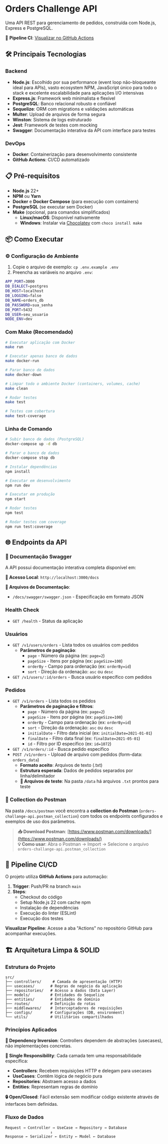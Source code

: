 # Orders Challenge API

Uma API REST para gerenciamento de pedidos, construída com Node.js, Express e PostgreSQL.

🔄 **Pipeline CI**: [Visualizar no GitHub Actions](https://github.com/thiagocprado/orders-challenge-api/actions/workflows/ci.yml)

## 🛠️ Principais Tecnologias

### Backend
- **Node.js**: Escolhido por sua performance (event loop não-bloqueante ideal para APIs), vasto ecosystem NPM, JavaScript único para todo o stack e excelente escalabilidade para aplicações I/O intensivas
- **Express.js**: Framework web minimalista e flexível
- **PostgreSQL**: Banco relacional robusto e confiável
- **Sequelize**: ORM com migrations e validações automáticas
- **Multer**: Upload de arquivos de forma segura
- **Winston**: Sistema de logs estruturado
- **Jest**: Framework de testes com mocking
- **Swagger**: Documentação interativa da API com interface para testes

### DevOps
- **Docker**: Containerização para desenvolvimento consistente
- **GitHub Actions**: CI/CD automatizado

## 📋 Pré-requisitos

- **Node.js** 22+ 
- **NPM** ou **Yarn**
- **Docker** e **Docker Compose** (para execução com containers)
- **PostgreSQL** (se executar sem Docker)
- **Make** (opcional, para comandos simplificados)
  - **Linux/macOS**: Disponível nativamente
  - **Windows**: Instalar via [Chocolatey](https://chocolatey.org/) com `choco install make`

## 📦 Como Executar

### ⚙️ Configuração de Ambiente
1. Copie o arquivo de exemplo: `cp .env.example .env`
2. Preencha as variáveis no arquivo `.env`:
```bash
APP_PORT=3000
DB_DIALECT=postgres
DB_HOST=localhost
DB_LOGGING=false
DB_NAME=orders_db
DB_PASSWORD=sua_senha
DB_PORT=5432
DB_USER=seu_usuario
NODE_ENV=dev
```

### Com Make (Recomendado)
```bash
# Executar aplicação com Docker
make run

# Executar apenas banco de dados
make docker-run

# Parar banco de dados
make docker-down

# Limpar todo o ambiente Docker (containers, volumes, cache)
make clean

# Rodar testes
make test

# Testes com cobertura
make test-coverage
```

### Linha de Comando
```bash
# Subir banco de dados (PostgreSQL)
docker-compose up -d db

# Parar o banco de dados
docker-compose stop db

# Instalar dependências
npm install

# Executar em desenvolvimento
npm run dev

# Executar em produção
npm start

# Rodar testes
npm test

# Rodar testes com coverage
npm run test:coverage
```

## 🌐 Endpoints da API

### 📖 Documentação Swagger
A API possui documentação interativa completa disponível em:

**🔗 Acesso Local**: `http://localhost:3000/docs`

**📁 Arquivos de Documentação**:
- `/docs/swagger/swagger.json` - Especificação em formato JSON  

### Health Check
- `GET /health` - Status da aplicação

### Usuários
- `GET /v1/users/orders` - Lista todos os usuários com pedidos
  - **Parâmetros de paginação**:
      - `page` - Número da página (ex: `page=2`)
      - `pageSize` - Itens por página (ex: `pageSize=100`)
      - `orderBy` - Campo para ordenação (ex: `orderBy=id`)
      - `sort` - Direção da ordenação: `asc` ou `desc`
- `GET /v1/users/:id/orders` - Busca usuário específico com pedidos

### Pedidos
- `GET /v1/orders` - Lista todos os pedidos
  - **Parâmetros de paginação e filtros**:
    - `page` - Número da página (ex: `page=2`)
    - `pageSize` - Itens por página (ex: `pageSize=100`)
    - `orderBy` - Campo para ordenação (ex: `orderBy=id`)
    - `sort` - Direção da ordenação: `asc` ou `desc`
    - `initialDate` - Filtro data inicial (ex: `initialDate=2021-01-01`)
    - `finalDate` - Filtro data final (ex: `finalDate=2021-05-01`)
    - `id` - Filtro por ID específico (ex: `id=1072`)
- `GET /v1/orders/:id` - Busca pedido específico
- `POST /v1/orders` - Upload de arquivo com pedidos (form-data: `orders_data`)
  - **Formato aceito**: Arquivos de texto (.txt) 
  - **Estrutura esperada**: Dados de pedidos separados por linha/delimitador
  - **📂 Arquivos de teste**: Na pasta `/data` há arquivos `.txt` prontos para teste

### 📄 Collection do Postman
Na pasta `/docs/postman` você encontra a **collection do Postman** (`orders-challange-api.postman_collection`) com todos os endpoints configurados e exemplos de uso dos parâmetros. 

> **📥 Download Postman**: [https://www.postman.com/downloads/](https://www.postman.com/downloads/)  
> **💡 Como usar**: Abra o Postman → Import → Selecione o arquivo `orders-challange-api.postman_collection` 

## 🔄 Pipeline CI/CD

O projeto utiliza **GitHub Actions** para automação:

1. **Trigger**: Push/PR na branch `main`
2. **Steps**: 
   - Checkout do código
   - Setup Node.js 22 com cache npm
   - Instalação de dependências
   - Execução do linter (ESLint)
   - Execução dos testes

**Visualizar Pipeline**: Acesse a aba "Actions" no repositório GitHub para acompanhar execuções.

## 🏗️ Arquitetura Limpa & SOLID

### Estrutura do Projeto
```
src/
├── controllers/     # Camada de apresentação (HTTP)
├── usecases/       # Regras de negócio da aplicação
├── repositories/   # Acesso a dados (Data Layer)
├── models/         # Entidades do Sequelize
├── entities/       # Entidades de domínio
├── routes/         # Definição de rotas
├── middlewares/    # Interceptadores de requisições
├── configs/        # Configurações (DB, environment)
└── utils/          # Utilitários compartilhados
```

### Princípios Aplicados

**🔗 Dependency Inversion**: Controllers dependem de abstrações (usecases), não implementações concretas.

**📝 Single Responsibility**: Cada camada tem uma responsabilidade específica:
- **Controllers**: Recebem requisições HTTP e delegam para usecases
- **UseCases**: Contêm lógica de negócio pura
- **Repositories**: Abstraem acesso a dados
- **Entities**: Representam regras de domínio

**🔒 Open/Closed**: Fácil extensão sem modificar código existente através de interfaces bem definidas.

### Fluxo de Dados
```
Request → Controller → UseCase → Repository → Database
                    ↓
Response ← Serializer ← Entity ← Model ← Database
```
